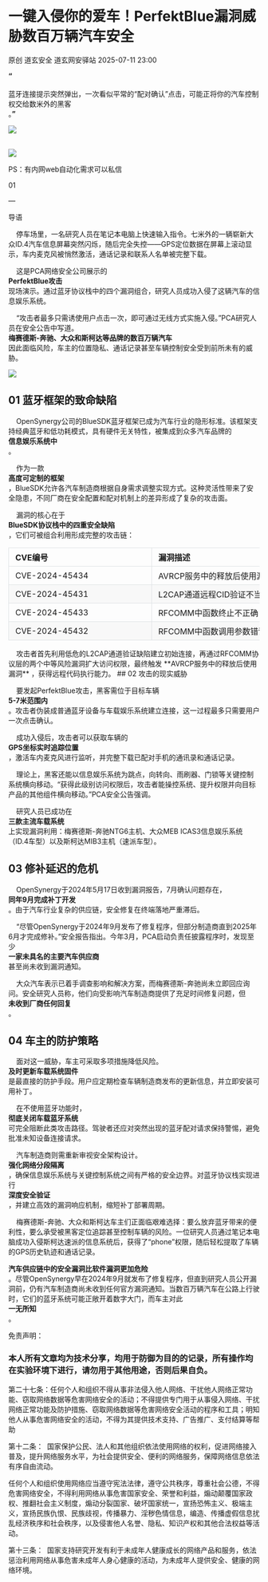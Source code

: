 #  一键入侵你的爱车！PerfektBlue漏洞威胁数百万辆汽车安全  
原创 道玄安全  道玄网安驿站   2025-07-11 23:00  
  
**“**  
   
蓝牙连接提示突然弹出，一次看似平常的“配对确认”点击，可能正将你的汽车控制权交给数米外的黑客  
。**”**  
  
![](https://mmbiz.qpic.cn/sz_mmbiz_png/L369x9IF3yPA9bic9zzTydWv4XTTHH2NAiamMp8Kxsh4s2lukPuyuwnia3NiaHkiaU8a3JGFhLvNnYvtLvHTFAd91Rw/640?wx_fmt=png&from=appmsg "")  
  
      
![](https://mmbiz.qpic.cn/sz_mmbiz_png/L369x9IF3yPMwVHx9iaPDKDhBJiajRW2DIdq0Wxe7JcpgKDia3zMfgicaaD6Auwn6Q3GGm2vI0eNh1Qic6OUhHMjE7g/640?wx_fmt=png&from=appmsg "")  
  
  
  
PS：有内网web自动化需求可以私信  
  
  
  
  
01  
  
—  
  
  
  
导语  
  
  
    停车场里，一名研究人员在笔记本电脑上快速输入指令。七米外的一辆崭新大众ID.4汽车信息屏幕突然闪烁，随后完全失控——GPS定位数据在屏幕上滚动显示，车内麦克风被悄然激活，通话记录和联系人名单被完整下载。  
  
    这是PCA网络安全公司展示的  
**PerfektBlue攻击**  
现场演示。通过蓝牙协议栈中的四个漏洞组合，研究人员成功入侵了这辆汽车的信息娱乐系统。  
  
    “攻击者最多只需诱使用户点击一次，即可通过无线方式实施入侵。”PCA研究人员在安全公告中写道。  
**梅赛德斯-奔驰、大众和斯柯达等品牌的数百万辆汽车**  
因此面临风险，车主的位置隐私、通话记录甚至车辆控制安全受到前所未有的威胁。  
  
![](https://mmbiz.qpic.cn/sz_mmbiz_png/L369x9IF3yPxEQmtN7os9gtcyQHocTZRdAn1EuFy6n8UJbhvib5Pon7Hej5movBJK4gLFc88eKLmVzr5t4c7y6Q/640?wx_fmt=png&from=appmsg "")  
## 01 蓝牙框架的致命缺陷  
  
    OpenSynergy公司的BlueSDK蓝牙框架已成为汽车行业的隐形标准。该框架支持经典蓝牙和低功耗模式，具有硬件无关特性，被集成到众多汽车品牌的  
**信息娱乐系统中**  
。  
  
    作为一款  
**高度可定制的框架**  
，BlueSDK允许各汽车制造商根据自身需求调整实现方式。这种灵活性带来了安全隐患，不同厂商在安全配置和配对机制上的差异形成了复杂的攻击面。  
  
    漏洞的核心在于  
**BlueSDK协议栈中的四重安全缺陷**  
，它们可被组合利用形成完整的攻击链：  
  
<table><thead><tr style="box-sizing: border-box;break-inside: avoid;break-after: auto;border: 1px solid rgb(223, 226, 229);margin: 0px;padding: 0px;"><th style="box-sizing: border-box;padding: 6px 13px;font-weight: bold;border-width: 1px 1px 0px;border-top-style: solid;border-right-style: solid;border-left-style: solid;border-top-color: rgb(223, 226, 229);border-right-color: rgb(223, 226, 229);border-left-color: rgb(223, 226, 229);border-image: initial;border-bottom-style: initial;border-bottom-color: initial;margin: 0px;text-align: left;"><span cid="n17" mdtype="table_cell" style="box-sizing: border-box;display: inline-block;min-width: 1ch;width: 259.672px;min-height: 10px;"><span md-inline="plain" style="box-sizing: border-box;"><span leaf="">CVE编号</span></span></span></th><th style="box-sizing: border-box;padding: 6px 13px;font-weight: bold;border-width: 1px 1px 0px;border-top-style: solid;border-right-style: solid;border-left-style: solid;border-top-color: rgb(223, 226, 229);border-right-color: rgb(223, 226, 229);border-left-color: rgb(223, 226, 229);border-image: initial;border-bottom-style: initial;border-bottom-color: initial;margin: 0px;text-align: left;"><span cid="n18" mdtype="table_cell" style="box-sizing: border-box;display: inline-block;min-width: 1ch;width: 461.125px;min-height: 10px;"><span md-inline="plain" style="box-sizing: border-box;"><span leaf="">漏洞描述</span></span></span></th><th style="box-sizing: border-box;padding: 6px 13px;font-weight: bold;border-width: 1px 1px 0px;border-top-style: solid;border-right-style: solid;border-left-style: solid;border-top-color: rgb(223, 226, 229);border-right-color: rgb(223, 226, 229);border-left-color: rgb(223, 226, 229);border-image: initial;border-bottom-style: initial;border-bottom-color: initial;margin: 0px;text-align: left;"><span cid="n19" mdtype="table_cell" style="box-sizing: border-box;display: inline-block;min-width: 1ch;width: 161.109px;min-height: 10px;"><span md-inline="plain" style="box-sizing: border-box;"><span leaf="">CVSS评分</span></span></span></th><th style="box-sizing: border-box;padding: 6px 13px;font-weight: bold;border-width: 1px 1px 0px;border-top-style: solid;border-right-style: solid;border-left-style: solid;border-top-color: rgb(223, 226, 229);border-right-color: rgb(223, 226, 229);border-left-color: rgb(223, 226, 229);border-image: initial;border-bottom-style: initial;border-bottom-color: initial;margin: 0px;text-align: left;"><span cid="n20" mdtype="table_cell" style="box-sizing: border-box;display: inline-block;min-width: 1ch;width: 149.094px;min-height: 10px;"><span md-inline="plain" style="box-sizing: border-box;"><span leaf="">严重等级</span></span></span></th></tr></thead><tbody><tr style="box-sizing: border-box;break-inside: avoid;break-after: auto;border: 1px solid rgb(223, 226, 229);margin: 0px;padding: 0px;"><td style="box-sizing: border-box;padding: 6px 13px;border: 1px solid rgb(223, 226, 229);margin: 0px;min-width: 32px;text-align: left;"><span cid="n22" mdtype="table_cell" style="box-sizing: border-box;display: inline-block;min-width: 1ch;width: 259.672px;min-height: 10px;"><span md-inline="plain" style="box-sizing: border-box;"><span leaf="">CVE-2024-45434</span></span></span></td><td style="box-sizing: border-box;padding: 6px 13px;border: 1px solid rgb(223, 226, 229);margin: 0px;min-width: 32px;text-align: left;"><span cid="n23" mdtype="table_cell" style="box-sizing: border-box;display: inline-block;min-width: 1ch;width: 461.125px;min-height: 10px;"><span md-inline="plain" style="box-sizing: border-box;"><span leaf="">AVRCP服务中的释放后使用漏洞</span></span></span></td><td style="box-sizing: border-box;padding: 6px 13px;border: 1px solid rgb(223, 226, 229);margin: 0px;min-width: 32px;text-align: left;"><span cid="n24" mdtype="table_cell" style="box-sizing: border-box;display: inline-block;min-width: 1ch;width: 161.109px;min-height: 10px;"><span md-inline="plain" style="box-sizing: border-box;"><span leaf="">8.0</span></span></span></td><td style="box-sizing: border-box;padding: 6px 13px;border: 1px solid rgb(223, 226, 229);margin: 0px;min-width: 32px;text-align: left;"><span cid="n25" mdtype="table_cell" style="box-sizing: border-box;display: inline-block;min-width: 1ch;width: 149.094px;min-height: 10px;"><span md-inline="plain" style="box-sizing: border-box;"><span leaf="">严重</span></span></span></td></tr><tr style="box-sizing: border-box;break-inside: avoid;break-after: auto;border: 1px solid rgb(223, 226, 229);margin: 0px;padding: 0px;background-color: rgb(248, 248, 248);"><td style="box-sizing: border-box;padding: 6px 13px;border: 1px solid rgb(223, 226, 229);margin: 0px;min-width: 32px;text-align: left;"><span cid="n27" mdtype="table_cell" style="box-sizing: border-box;display: inline-block;min-width: 1ch;width: 259.672px;min-height: 10px;"><span md-inline="plain" style="box-sizing: border-box;"><span leaf="">CVE-2024-45431</span></span></span></td><td style="box-sizing: border-box;padding: 6px 13px;border: 1px solid rgb(223, 226, 229);margin: 0px;min-width: 32px;text-align: left;"><span cid="n28" mdtype="table_cell" style="box-sizing: border-box;display: inline-block;min-width: 1ch;width: 461.125px;min-height: 10px;"><span md-inline="plain" style="box-sizing: border-box;"><span leaf="">L2CAP通道远程CID验证不当</span></span></span></td><td style="box-sizing: border-box;padding: 6px 13px;border: 1px solid rgb(223, 226, 229);margin: 0px;min-width: 32px;text-align: left;"><span cid="n29" mdtype="table_cell" style="box-sizing: border-box;display: inline-block;min-width: 1ch;width: 161.109px;min-height: 10px;"><span md-inline="plain" style="box-sizing: border-box;"><span leaf="">3.5</span></span></span></td><td style="box-sizing: border-box;padding: 6px 13px;border: 1px solid rgb(223, 226, 229);margin: 0px;min-width: 32px;text-align: left;"><span cid="n30" mdtype="table_cell" style="box-sizing: border-box;display: inline-block;min-width: 1ch;width: 149.094px;min-height: 10px;"><span md-inline="plain" style="box-sizing: border-box;"><span leaf="">低危</span></span></span></td></tr><tr style="box-sizing: border-box;break-inside: avoid;break-after: auto;border: 1px solid rgb(223, 226, 229);margin: 0px;padding: 0px;"><td style="box-sizing: border-box;padding: 6px 13px;border: 1px solid rgb(223, 226, 229);margin: 0px;min-width: 32px;text-align: left;"><span cid="n32" mdtype="table_cell" style="box-sizing: border-box;display: inline-block;min-width: 1ch;width: 259.672px;min-height: 10px;"><span md-inline="plain" style="box-sizing: border-box;"><span leaf="">CVE-2024-45433</span></span></span></td><td style="box-sizing: border-box;padding: 6px 13px;border: 1px solid rgb(223, 226, 229);margin: 0px;min-width: 32px;text-align: left;"><span cid="n33" mdtype="table_cell" style="box-sizing: border-box;display: inline-block;min-width: 1ch;width: 461.125px;min-height: 10px;"><span md-inline="plain" style="box-sizing: border-box;"><span leaf="">RFCOMM中函数终止不正确</span></span></span></td><td style="box-sizing: border-box;padding: 6px 13px;border: 1px solid rgb(223, 226, 229);margin: 0px;min-width: 32px;text-align: left;"><span cid="n34" mdtype="table_cell" style="box-sizing: border-box;display: inline-block;min-width: 1ch;width: 161.109px;min-height: 10px;"><span md-inline="plain" style="box-sizing: border-box;"><span leaf="">5.7</span></span></span></td><td style="box-sizing: border-box;padding: 6px 13px;border: 1px solid rgb(223, 226, 229);margin: 0px;min-width: 32px;text-align: left;"><span cid="n35" mdtype="table_cell" style="box-sizing: border-box;display: inline-block;min-width: 1ch;width: 149.094px;min-height: 10px;"><span md-inline="plain" style="box-sizing: border-box;"><span leaf="">中危</span></span></span></td></tr><tr style="box-sizing: border-box;break-inside: avoid;break-after: auto;border: 1px solid rgb(223, 226, 229);margin: 0px;padding: 0px;background-color: rgb(248, 248, 248);"><td style="box-sizing: border-box;padding: 6px 13px;border: 1px solid rgb(223, 226, 229);margin: 0px;min-width: 32px;text-align: left;"><span cid="n37" mdtype="table_cell" style="box-sizing: border-box;display: inline-block;min-width: 1ch;width: 259.672px;min-height: 10px;"><span md-inline="plain" style="box-sizing: border-box;"><span leaf="">CVE-2024-45432</span></span></span></td><td style="box-sizing: border-box;padding: 6px 13px;border: 1px solid rgb(223, 226, 229);margin: 0px;min-width: 32px;text-align: left;"><span cid="n38" mdtype="table_cell" style="box-sizing: border-box;display: inline-block;min-width: 1ch;width: 461.125px;min-height: 10px;"><span md-inline="plain" style="box-sizing: border-box;"><span leaf="">RFCOMM中函数调用参数错误</span></span></span></td><td style="box-sizing: border-box;padding: 6px 13px;border: 1px solid rgb(223, 226, 229);margin: 0px;min-width: 32px;text-align: left;"><span cid="n39" mdtype="table_cell" style="box-sizing: border-box;display: inline-block;min-width: 1ch;width: 161.109px;min-height: 10px;"><span md-inline="plain" style="box-sizing: border-box;"><span leaf="">5.7</span></span></span></td><td style="box-sizing: border-box;padding: 6px 13px;border: 1px solid rgb(223, 226, 229);margin: 0px;min-width: 32px;text-align: left;"><span cid="n40" mdtype="table_cell" style="box-sizing: border-box;display: inline-block;min-width: 1ch;width: 149.094px;min-height: 10px;"><span md-inline="plain" style="box-sizing: border-box;"><span leaf="">中危</span></span></span></td></tr></tbody></table>  
    攻击者首先利用低危的L2CAP通道验证缺陷建立初始连接，再通过RFCOMM协议层的两个中等风险漏洞扩大访问权限，最终触发  
**AVRCP服务中的释放后使用漏洞**  
，获得远程代码执行能力。  
## 02 攻击的现实威胁  
  
    要发起PerfektBlue攻击，黑客需位于目标车辆  
**5-7米范围内**  
。攻击者伪装成普通蓝牙设备与车载娱乐系统建立连接，这一过程最多只需要用户一次点击确认。  
  
    成功入侵后，攻击者可以获取车辆的  
**GPS坐标实时追踪位置**  
，激活车内麦克风进行监听，并完整下载已配对手机的通讯录和通话记录。  
  
    理论上，黑客还能以信息娱乐系统为跳点，向转向、雨刷器、门锁等关键控制系统横向移动。“获得此级别访问权限后，攻击者能操控系统、提升权限并向目标产品的其他组件横向移动。”PCA安全公告强调。  
  
    研究人员已成功在  
**三款主流车载系统**  
上实现漏洞利用：梅赛德斯-奔驰NTG6主机、大众MEB ICAS3信息娱乐系统（ID.4车型）以及斯柯达MIB3主机（速派车型）。  
## 03 修补延迟的危机  
  
    OpenSynergy于2024年5月17日收到漏洞报告，7月确认问题存在，  
**同年9月完成补丁开发**  
。由于汽车行业复杂的供应链，安全修复在终端落地严重滞后。  
  
    “尽管OpenSynergy于2024年9月发布了修复程序，但部分制造商直到2025年6月才完成修补。”安全报告指出。今年3月，PCA启动负责任披露程序时，发现至少  
**一家未具名的主要汽车供应商**  
甚至尚未收到漏洞通知。  
  
    大众汽车表示已着手调查影响和解决方案，而梅赛德斯-奔驰尚未立即回应询问。安全研究人员称，他们向受影响汽车制造商提供了充足时间修复问题，但  
**未收到厂商任何回复**  
。  
## 04 车主的防护策略  
  
    面对这一威胁，车主可采取多项措施降低风险。  
**及时更新车载系统固件**  
是最直接的防护手段。用户应定期检查车辆制造商发布的更新信息，并立即安装可用补丁。  
  
    在不使用蓝牙功能时，  
**彻底关闭车载蓝牙系统**  
可完全阻断此类攻击路径。驾驶者还应对突然出现的蓝牙配对请求保持警惕，避免批准未知设备连接请求。  
  
    汽车制造商则需重新审视安全架构设计。  
**强化网络分段隔离**  
，确保信息娱乐系统与关键控制系统之间有严格的安全边界。对蓝牙协议栈实现进行  
**深度安全验证**  
，并建立高效的漏洞响应机制，缩短补丁部署周期。  
  
    梅赛德斯-奔驰、大众和斯柯达车主们正面临艰难选择：要么放弃蓝牙带来的便利性，要么承受被黑客定位追踪甚至控制车辆的风险。一位研究人员通过笔记本电脑成功入侵斯柯达速派的信息系统后，获得了“phone”权限，随后轻松提取了车辆的GPS历史轨迹和通话记录。  
  
**汽车供应链中的安全漏洞比软件漏洞更加危险**  
。尽管OpenSynergy早在2024年9月就发布了修复程序，但直到研究人员公开漏洞前，仍有汽车制造商尚未收到任何官方漏洞通知。当数百万辆汽车在公路上行驶时，它们的蓝牙系统可能正敞开着数字大门，而车主对此  
**一无所知**  
。  
  
免责声明：  
### 本人所有文章均为技术分享，均用于防御为目的的记录，所有操作均在实验环境下进行，请勿用于其他用途，否则后果自负。  
  
第二十七条：任何个人和组织不得从事非法侵入他人网络、干扰他人网络正常功能、窃取网络数据等危害网络安全的活动；不得提供专门用于从事侵入网络、干扰网络正常功能及防护措施、窃取网络数据等危害网络安全活动的程序和工具；明知他人从事危害网络安全的活动，不得为其提供技术支持、广告推广、支付结算等帮助  
  
第十二条：  国家保护公民、法人和其他组织依法使用网络的权利，促进网络接入普及，提升网络服务水平，为社会提供安全、便利的网络服务，保障网络信息依法有序自由流动。  
  
任何个人和组织使用网络应当遵守宪法法律，遵守公共秩序，尊重社会公德，不得危害网络安全，不得利用网络从事危害国家安全、荣誉和利益，煽动颠覆国家政权、推翻社会主义制度，煽动分裂国家、破坏国家统一，宣扬恐怖主义、极端主义，宣扬民族仇恨、民族歧视，传播暴力、淫秽色情信息，编造、传播虚假信息扰乱经济秩序和社会秩序，以及侵害他人名誉、隐私、知识产权和其他合法权益等活动。  
  
第十三条：  国家支持研究开发有利于未成年人健康成长的网络产品和服务，依法惩治利用网络从事危害未成年人身心健康的活动，为未成年人提供安全、健康的网络环境。  
  
  
  
  
  
